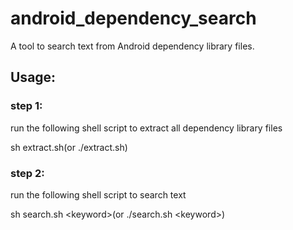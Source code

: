 # android_dependency_search
A tool to search text from Android dependency library files.

## Usage:

### step 1:

run the following shell script to extract all dependency library files

sh extract.sh(or ./extract.sh)

### step 2:

run the following shell script to search text

sh search.sh \<keyword\>(or ./search.sh \<keyword\>)
